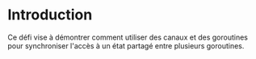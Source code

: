 # Introduction

Ce défi vise à démontrer comment utiliser des canaux et des goroutines pour synchroniser l'accès à un état partagé entre plusieurs goroutines.
